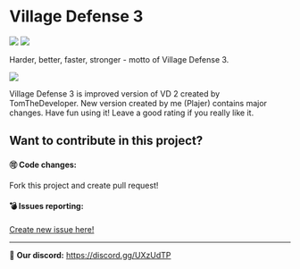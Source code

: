 # Village Defense 3

[![](https://img.shields.io/badge/javadocs-latest-green.svg)](https://plajer.github.io/Village_Defense/) [![](https://img.shields.io/badge/wiki-click-blue.svg)](https://github.com/Plajer/Village_Defense/wiki)

Harder, better, faster, stronger - motto of Village Defense 3.

![](https://imgur.com/wz5Wg5a)

Village Defense 3 is improved version of VD 2 created by TomTheDeveloper. New version created by me (Plajer) contains major changes.
Have fun using it! Leave a good rating if you really like it.

## Want to contribute in this project?
#### 🉑 Code changes:
Fork this project and create pull request!

#### 💣 Issues reporting:
[Create new issue here!](https://github.com/Plajer/Village_Defense/issues/new)

***

👾 **Our discord:** https://discord.gg/UXzUdTP
